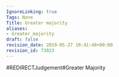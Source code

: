 ```yaml
---
IgnoreLinking: true
Tags: None
Title: Greater majority
aliases:
- Greater_majority
draft: false
revision_date: 2019-05-27 10:41:48+00:00
revision_id: 73023
---
```


#REDIRECTJudgement#Greater Majority